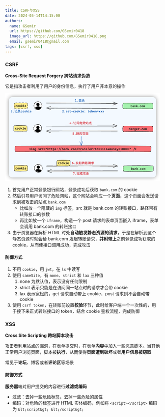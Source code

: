 ```yaml
---
title: CSRF与XSS
date: 2024-05-14T14:15:00
authors:
  name: GSemir
  url: https://github.com/GSemir0418
  image_url: https://github.com/GSemir0418.png
  email: gsemir0418@gmail.com
tags: [csrf, xss]
---
```


### CSRF

**Cross-Site Request Forgery  跨站请求伪造**

它是指攻击者利用了用户的身份信息，执行了用户非本意的操作

![image-20240515105526317](./images/14-1.png)

1. 首先用户正常登录银行网站，登录成功后获取 `bank.com` 的 cookie
2. 然后引导用户访问了危险网站，这个网站会响应一个**页面**，这个页面会发送请求到被攻击的站点 `bank.com`
   - 比如放一个隐藏的 `img` 标签，src 就是 bank.com 的转账接口，路径带有转账接口的参数
   - 再比如放一个 `iframe`，构造一个 post 请求的表单页面嵌入 iframe，表单会调用 bank.com 的转账接口
3. 由于浏览器在解析 HTML 时处**自动触发静态资源的请求**，于是在解析到这个静态资源时就会给 bank.com 发起转账请求，**并附带上**之前登录成功获取的 cookie，从而使接口调用成功，完成攻击

#### 防御方式

1. 不用 `cookie`，用 `jwt`，在 `ls` 中读写
2. 使用 `sameSite`，有 `none`、`strict` 和 `lax` 三种值
   1. none 为默认值，表示没有任何限制
   2. strict 表示只能是在访问同一站点时的请求才会带 cookie
   3. lax 表示宽松的，get 请求自动带上 cookie，post 请求则不会自动带 cookie
3. 使用 `csrf token`，在转账前设置**校验**环节，此时给客户端一个一次性的，用于接下来正式转账接口的 token，结合 cookie 鉴权流程，完成防御

### XSS

**Cross Site Scripting 跨站脚本攻击**

攻击者利用站点的漏洞，在表单提交时，在表单**内容**中加入一些恶意脚本。当其他正常用户浏览页面，脚本被**执行**，从而使得**页面遭到破坏**或者**用户信息被窃取**

常见于**论坛**、博客或者**评论区**等场景

#### 防御方式

**服务器**端对用户提交的内容进行**过滤或编码**

- 过滤：去掉一些危险标签，去掉一些危险的属性
- 编码：对危险的标签进行 HTML 实体编码，例如将 `<script></script>` 编码为 `&lt;script&gt; &lt;/script&gt;`